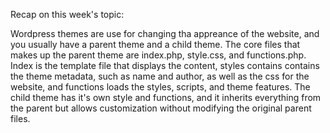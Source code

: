 Recap on this week's topic:

Wordpress themes are use for changing tha appreance of the website, and you usually have a parent theme and a child theme. The core files that makes up the parent theme are index.php, style.css, and functions.php. Index is the template file that displays the content, styles contains contains the theme metadata, such as name and author, as well as the css for the website, and functions loads the styles, scripts, and theme features.
The child theme has it's own style and functions, and it inherits everything from the parent but allows customization without modifying the original parent files.

